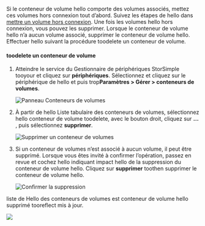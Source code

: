 <!--author=alkohli last changed: 01/13/17-->

Si le conteneur de volume hello comporte des volumes associés, mettez ces volumes hors connexion tout d’abord. Suivez les étapes de hello dans [mettre un volume hors connexion](../articles/storsimple/storsimple-manage-volumes.md#take-a-volume-offline). Une fois les volumes hello hors connexion, vous pouvez les supprimer. Lorsque le conteneur de volume hello n’a aucun volume associé, supprimer le conteneur de volume hello. Effectuer hello suivant la procédure toodelete un conteneur de volume.

#### <a name="toodelete-a-volume-container"></a>toodelete un conteneur de volume
1. Atteindre le service du Gestionnaire de périphériques StorSimple tooyour et cliquez sur **périphériques**. Sélectionnez et cliquez sur le périphérique de hello et puis trop**Paramètres > Gérer > conteneurs de volumes**.

    ![Panneau Conteneurs de volumes](./media/storsimple-8000-create-volume-container/createvolumecontainer2.png)

2. À partir de hello Liste tabulaire des conteneurs de volumes, sélectionnez hello conteneur de volume toodelete, avec le bouton droit, cliquez sur **...**  , puis sélectionnez **supprimer**.

    ![Supprimer un conteneur de volumes](./media/storsimple-8000-delete-volume-container/deletevolumecontainer1.png)

3. Si un conteneur de volumes n’est associé à aucun volume, il peut être supprimé. Lorsque vous êtes invité à confirmer l’opération, passez en revue et cochez hello indiquant impact hello de la suppression du conteneur de volume hello. Cliquez sur **supprimer** toothen supprimer le conteneur de volume hello.

    ![Confirmer la suppression](./media/storsimple-8000-delete-volume-container/deletevolumecontainer2.png)

liste de Hello des conteneurs de volumes est conteneur de volume hello supprimé tooreflect mis à jour.

![](./media/storsimple-8000-delete-volume-container/deletevolumecontainer5.png)


